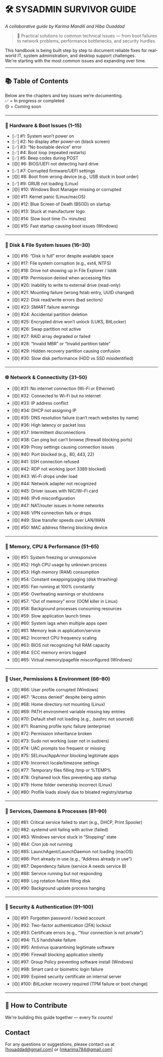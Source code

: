 # 🛠️ SYSADMIN SURVIVOR GUIDE

*A collaborative guide by Karima Mandili and Hiba Ouaddad*

> 🔧 Practical solutions to common technical issues — from boot failures to network problems, performance bottlenecks, and security hurdles.

This handbook is being built step by step to document reliable fixes for real-world IT, system administration, and desktop support challenges.  
We're starting with the most common issues and expanding over time.

---

## 📚 Table of Contents

Below are the chapters and key issues we’re documenting.  
✅ = In progress or completed  
🟡 = Coming soon

---

### 🔌 Hardware & Boot Issues (1–15)  
- [✅] #1: System won’t power on  
- [✅] #2: No display after power-on (black screen)  
- [✅] #3: “No bootable device” error  
- [✅] #4: Boot loop (repeated restarts)  
- [✅] #5: Beep codes during POST 
- [🟡] #6: BIOS/UEFI not detecting hard drive  
- [✅] #7: Corrupted firmware/UEFI settings  
- [🟡] #8: Boot from wrong device (e.g., USB stuck in boot order)  
- [✅] #9: GRUB not loading (Linux)  
- [🟡] #10: Windows Boot Manager missing or corrupted  
- [🟡] #11: Kernel panic (Linux/macOS)  
- [🟡] #12: Blue Screen of Death (BSOD) on startup  
- [🟡] #13: Stuck at manufacturer logo  
- [🟡] #14: Slow boot time (1+ minutes)  
- [🟡] #15: Fast startup causing boot issues (Windows)  

---

### 💾 Disk & File System Issues (16–30)  
- [🟡] #16: “Disk is full” error despite available space  
- [🟡] #17: File system corruption (e.g., ext4, NTFS)  
- [🟡] #18: Drive not showing up in File Explorer / lsblk  
- [🟡] #19: Permission denied when accessing files  
- [🟡] #20: Inability to write to external drive (read-only)  
- [🟡] #21: Mounting failure (wrong fstab entry, UUID changed)  
- [🟡] #22: Disk read/write errors (bad sectors)  
- [🟡] #23: SMART failure warnings  
- [🟡] #24: Accidental partition deletion  
- [🟡] #25: Encrypted drive won’t unlock (LUKS, BitLocker)  
- [🟡] #26: Swap partition not active  
- [🟡] #27: RAID array degraded or failed  
- [🟡] #28: “Invalid MBR” or “Invalid partition table”  
- [🟡] #29: Hidden recovery partition causing confusion  
- [🟡] #30: Slow disk performance (HDD vs SSD misidentified)  

---

### 🌐 Network & Connectivity (31–50)  
- [🟡] #31: No internet connection (Wi-Fi or Ethernet)  
- [🟡] #32: Connected to Wi-Fi but no internet  
- [🟡] #33: IP address conflict  
- [🟡] #34: DHCP not assigning IP  
- [🟡] #35: DNS resolution failure (can’t reach websites by name)  
- [🟡] #36: High latency or packet loss  
- [🟡] #37: Intermittent disconnections  
- [🟡] #38: Can ping but can’t browse (firewall blocking ports)  
- [🟡] #39: Proxy settings causing connection issues  
- [🟡] #40: Port blocked (e.g., 80, 443, 22)  
- [🟡] #41: SSH connection refused  
- [🟡] #42: RDP not working (port 3389 blocked)  
- [🟡] #43: Wi-Fi drops under load  
- [🟡] #44: Network adapter not recognized  
- [🟡] #45: Driver issues with NIC/Wi-Fi card  
- [🟡] #46: IPv6 misconfiguration  
- [🟡] #47: NAT/router issues in home networks  
- [🟡] #48: VPN connection fails or drops  
- [🟡] #49: Slow transfer speeds over LAN/WAN  
- [🟡] #50: MAC address filtering blocking device  

---

### 🧠 Memory, CPU & Performance (51–65)  
- [🟡] #51: System freezing or unresponsive  
- [🟡] #52: High CPU usage by unknown process  
- [🟡] #53: High memory (RAM) consumption  
- [🟡] #54: Constant swapping/paging (disk thrashing)  
- [🟡] #55: Fan running at 100% constantly  
- [🟡] #56: Overheating warnings or shutdowns  
- [🟡] #57: “Out of memory” error (OOM killer in Linux)  
- [🟡] #58: Background processes consuming resources  
- [🟡] #59: Slow application launch times  
- [🟡] #60: System lags when multiple apps open  
- [🟡] #61: Memory leak in application/service  
- [🟡] #62: Incorrect CPU frequency scaling  
- [🟡] #63: BIOS not recognizing full RAM capacity  
- [🟡] #64: ECC memory errors logged  
- [🟡] #65: Virtual memory/pagefile misconfigured (Windows)  

---

### 📁 User, Permissions & Environment (66–80)  
- [🟡] #66: User profile corrupted (Windows)  
- [🟡] #67: “Access denied” despite being admin  
- [🟡] #68: Home directory not mounting (Linux)  
- [🟡] #69: PATH environment variable missing key entries  
- [🟡] #70: Default shell not loading (e.g., .bashrc not sourced)  
- [🟡] #71: Roaming profile sync failure (enterprise)  
- [🟡] #72: Permission inheritance broken  
- [🟡] #73: Sudo not working (user not in sudoers)  
- [🟡] #74: UAC prompts too frequent or missing  
- [🟡] #75: SELinux/AppArmor blocking legitimate apps  
- [🟡] #76: Incorrect locale/timezone settings  
- [🟡] #77: Temporary files filling /tmp or %TEMP%  
- [🟡] #78: Orphaned lock files preventing app startup  
- [🟡] #79: Home folder ownership incorrect (Linux)  
- [🟡] #80: Profile loads slowly due to bloated registry/startup  

---

### 🧪 Services, Daemons & Processes (81–90)  
- [🟡] #81: Critical service failed to start (e.g., DHCP, Print Spooler)  
- [🟡] #82: systemd unit failing with active (failed)  
- [🟡] #83: Windows service stuck in “Stopping” state  
- [🟡] #84: Cron job not running  
- [🟡] #85: LaunchAgent/LaunchDaemon not loading (macOS)  
- [🟡] #86: Port already in use (e.g., “Address already in use”)  
- [🟡] #87: Dependency failure (service A needs service B)  
- [🟡] #88: Service running but not responding  
- [🟡] #89: Log rotation failure filling disk  
- [🟡] #90: Background update process hanging  

---

### 🔐 Security & Authentication (91–100)  
- [🟡] #91: Forgotten password / locked account  
- [🟡] #92: Two-factor authentication (2FA) lockout  
- [🟡] #93: Certificate errors (e.g., “Your connection is not private”)  
- [🟡] #94: TLS handshake failure  
- [🟡] #95: Antivirus quarantining legitimate software  
- [🟡] #96: Firewall blocking application silently  
- [🟡] #97: Group Policy preventing software install (Windows)  
- [🟡] #98: Smart card or biometric login failure  
- [🟡] #99: Expired security certificate on internal server  
- [🟡] #100: BitLocker recovery required (TPM failure or boot change)   



---

## 🤝 How to Contribute

We're building this guide together — every fix counts!

## Contact

For any questions or suggestions, please contact us at [houaddad@gmail.com] or [mkarima784@gmail.com]
